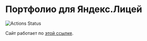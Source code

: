 # Портфолио для Яндекс.Лицей

![Actions Status](https://github.com/Masynchin/portfolio/workflows/Validate%20with%20W3CValidator/badge.svg)

Сайт работает по [этой ссылке](https://masynchin.github.io/portfolio).
